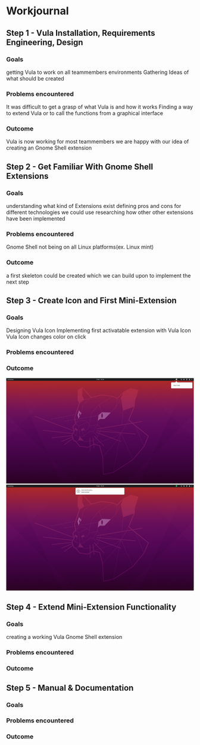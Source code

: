 # Workjournal

## Step 1 - Vula Installation, Requirements Engineering, Design

### Goals
getting Vula to work on all teammembers environments
Gathering Ideas of what should be created

### Problems encountered
It was difficult to get a grasp of what Vula is and how it works
Finding a way to extend Vula or to call the functions from a graphical interface
### Outcome
Vula is now working for most teammembers
we are happy with our idea of creating an Gnome Shell extension

## Step 2 - Get Familiar With Gnome Shell Extensions
### Goals
understanding what kind of Extensions exist
defining pros and cons for different technologies we could use
researching how other other extensions have been implemented
### Problems encountered
Gnome Shell not being on all Linux platforms(ex. Linux mint)
### Outcome
a first skeleton could be created which we can build upon to implement the next step


## Step 3 - Create Icon and First Mini-Extension 
### Goals
Designing Vula Icon
Implementing first activatable extension with Vula Icon 
Vula Icon changes color on click
### Problems encountered
### Outcome
![Mini Extension](images/mini2.png)
![Mini Extension](images/mini1.png)

## Step 4 - Extend Mini-Extension Functionality
### Goals
creating a working Vula Gnome Shell extension
### Problems encountered
### Outcome

## Step 5 - Manual & Documentation
### Goals
### Problems encountered
### Outcome
